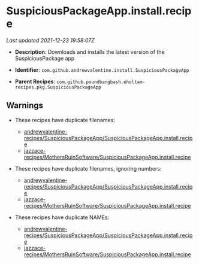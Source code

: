 # SuspiciousPackageApp.install.recipe

_Last updated 2021-12-23 19:58:07Z_

- **Description**: Downloads and installs the latest version of the SuspiciousPackage app

- **Identifier**: `com.github.andrewvalentine.install.SuspiciousPackageApp`

- **Parent Recipes**: `com.github.poundbangbash.eholtam-recipes.pkg.SuspiciousPackageApp`

## Warnings

- These recipes have duplicate filenames:
    - [andrewvalentine-recipes/SuspiciousPackageApp/SuspiciousPackageApp.install.recipe](/autopkg-dupe-tracker/andrewvalentine-recipes/SuspiciousPackageApp/SuspiciousPackageApp.install.recipe)
    - [jazzace-recipes/MothersRuinSoftware/SuspiciousPackageApp.install.recipe](/autopkg-dupe-tracker/jazzace-recipes/MothersRuinSoftware/SuspiciousPackageApp.install.recipe)

- These recipes have duplicate filenames, ignoring numbers:
    - [andrewvalentine-recipes/SuspiciousPackageApp/SuspiciousPackageApp.install.recipe](/autopkg-dupe-tracker/andrewvalentine-recipes/SuspiciousPackageApp/SuspiciousPackageApp.install.recipe)
    - [jazzace-recipes/MothersRuinSoftware/SuspiciousPackageApp.install.recipe](/autopkg-dupe-tracker/jazzace-recipes/MothersRuinSoftware/SuspiciousPackageApp.install.recipe)

- These recipes have duplicate NAMEs:
    - [andrewvalentine-recipes/SuspiciousPackageApp/SuspiciousPackageApp.install.recipe](/autopkg-dupe-tracker/andrewvalentine-recipes/SuspiciousPackageApp/SuspiciousPackageApp.install.recipe)
    - [jazzace-recipes/MothersRuinSoftware/SuspiciousPackageApp.install.recipe](/autopkg-dupe-tracker/jazzace-recipes/MothersRuinSoftware/SuspiciousPackageApp.install.recipe)